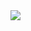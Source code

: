 <!-- 출처: https://github.com/kyechan99/capsule-render#cylinder -->
<img src="https://capsule-render.vercel.app/api?type=cylinder&color=auto&height=300&section=header&text=java2_team3%20render&fontSize=60&animation=twinkling 6s"/>
